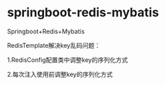 # springboot-redis-mybatis
Springboot+Redis+Mybatis

RedisTemplate解决key乱码问题：

1.RedisConfig配置类中调整key的序列化方式

2.每次注入使用前调整key的序列化方式
